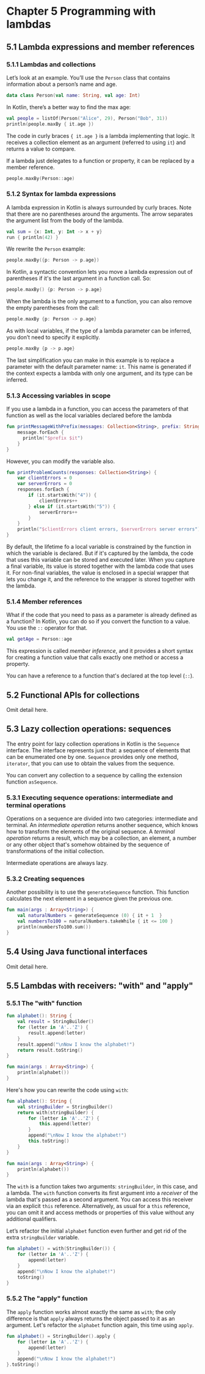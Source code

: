 # Chapter 5 Programming with lambdas

## 5.1 Lambda expressions and member references

### 5.1.1 Lambdas and collections

Let’s look at an example. You’ll use the `Person` class that contains information
about a person’s name and age.

```kotlin
data class Person(val name: String, val age: Int)
```

In Kotlin, there’s a better way to find the max age:

```kotlin
val people = listOf(Person("Alice", 29), Person("Bob", 31))
println(people.maxBy { it.age })
```

The code in curly braces `{ it.age }` is a lambda implementing that logic.
It receives a collection element as an argument (referred to using `it`) and
returns a value to compare.

If a lambda just delegates to a function or property, it can be replaced
by a member reference.

```kotlin
people.maxBy(Person::age)
```

### 5.1.2 Syntax for lambda expressions

A lambda expression in Kotlin is always surrounded by curly braces. Note that
there are no parentheses around the arguments. The arrow separates the
argument list from the body of the lambda.

```kotlin
val sum = {x: Int, y: Int -> x + y}
run { println(42) }
```

We rewrite the `Person` example:

```kotlin
people.maxBy({p: Person -> p.age})
```

In Kotlin, a syntactic convention lets you move a lambda expression out of
parentheses if it's the last argument in a function call. So:

```kotlin
people.maxBy() {p: Person -> p.age}
```

When the lambda is the only argument to a function, you can also remove the
empty parentheses from the call:

```kotlin
people.maxBy {p: Person -> p.age}
```

As with local variables, if the type of a lambda parameter can be inferred,
you don’t need to specify it explicitly.

```kotlin
people.maxBy {p -> p.age}
```

The last simplification you can make in this example is to replace a parameter with
the default parameter name: `it`. This name is generated if the context expects
a lambda with only one argument, and its type can be inferred.

### 5.1.3 Accessing variables in scope

If you use a lambda in a function, you can access the parameters of that function
as well as the local variables declared before the lambda

```kotlin
fun printMessageWithPrefix(messages: Collection<String>, prefix: String) {
    message.forEach {
      println("$prefix $it")
    }
}
```

However, you can modify the variable also.

```kotlin
fun printProblemCounts(responses: Collection<String>) {
    var clientErrors = 0
    var serverErrors = 0
    responses.forEach {
        if (it.startsWith("4")) {
            clientErrors++
        } else if (it.startsWith("5")) {
            serverErrors++
        }
    }
    println("$clientErrors client errors, $serverErrors server errors")
}
```

By default, the lifetime fo a local variable is constrained by the function
in which the variable is declared. But if it's captured by the lambda, the
code that uses this variable can be stored and executed later. When you
capture a final variable, its value is stored together with the lambda code
that uses it. For non-final variables, the value is enclosed in a special
wrapper that lets you change it, and the reference to the wrapper is stored
together with the lambda.

### 5.1.4 Member references

What if the code that you need to pass as a parameter is already defined
as a function? In Kotlin, you can do so if you convert the function to
a value. You use the `::` operator for that.

```kotlin
val getAge = Person::age
```

This expression is called *member inference*, and it provides a short
syntax for creating a function value that calls exactly one method or
access a property.

You can have a reference to a function that's declared at the top level
(`::`).

## 5.2 Functional APIs for collections

Omit detail here.

## 5.3 Lazy collection operations: sequences

The entry point for lazy collection operations in Kotlin is the `Sequence`
interface. The interface represents just that: a sequence of elements
that can be enumerated one by one. `Sequence` provides only one method,
`iterator`, that you can use to obtain the values from the sequence.

You can convert any collection to a sequence by calling the extension
function `asSequence`.

### 5.3.1 Executing sequence operations: intermediate and terminal operations

Operations on a sequence are divided into two categories: intermediate and terminal.
An *intermediate operation* returns another sequence, which knows how to transform
the elements of the original sequence. A *terminal operation* returns a result,
which may be a collection, an element, a number or any other object that's somehow
obtained by the sequence of transformations of the initial collection.

Intermediate operations are always lazy.

### 5.3.2 Creating sequences

Another possibility is to use the `generateSequence` function. This function calculates
the next element in a sequence given the previous one.

```kotlin
fun main(args : Array<String>) {
    val naturalNumbers = generateSequence (0) { it + 1  }
    val numbersTo100 = naturalNumbers.takeWhile { it <= 100 }
    println(numbersTo100.sum())
}
```

## 5.4 Using Java functional interfaces

Omit detail here.

## 5.5 Lambdas with receivers: "with" and "apply"

### 5.5.1 The "with" function

```kotlin
fun alphabet(): String {
    val result = StringBuilder()
    for (letter in 'A'..'Z') {
        result.append(letter)
    }
    result.append("\nNow I know the alphabet!")
    return result.toString()
}

fun main(args : Array<String>) {
    println(alphabet())
}
```

Here's how you can rewrite the code using `with`:

```kotlin
fun alphabet(): String {
    val stringBuilder = StringBuilder()
    return with(stringBuilder) {
        for (letter in 'A'..'Z') {
            this.append(letter)
        }
        append("\nNow I know the alphabet!")
        this.toString()
    }
}

fun main(args : Array<String>) {
    println(alphabet())
}
```

The `with` is a function takes two arguments: `stringBuilder`, in this case,
and a lambda. The `with` function converts its first argument into a *receiver*
of the lambda that's passed as a second argument. You can access this receiver
via an explicit `this` reference. Alternatively, as usual for a `this` reference,
you can omit it and access methods or properties of this value without any
additional qualifiers.

Let’s refactor the initial `alphabet` function even further and get rid of the extra
`stringBuilder` variable.

```kotlin
fun alphabet() = with(StringBuilder()) {
    for (letter in 'A'..'Z') {
        append(letter)
    }
    append("\nNow I know the alphabet!")
    toString()
}
```

### 5.5.2 The "apply" function

The `apply` function works almost exactly the same as `with`; the only difference
is that `apply` always returns the object passed to it as an argument. Let's
refactor the `alphabet` function again, this time using `apply`.

```kotlin
fun alphabet() = StringBuilder().apply {
    for (letter in 'A'..'Z') {
        append(letter)
    }
    append("\nNow I know the alphabet!")
}.toString()
```
